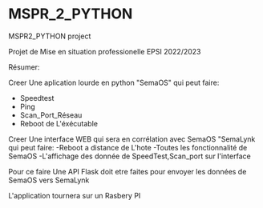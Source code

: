 # MSPR_2_PYTHON
MSPR2_PYTHON project

Projet de Mise en situation professionelle EPSI 2022/2023

Résumer:

Creer Une aplication lourde en python "SemaOS" qui peut faire:
- Speedtest
- Ping
- Scan_Port_Réseau
- Reboot de L'éxécutable

Creer Une interface WEB qui sera en corrélation avec SemaOS "SemaLynk qui peut faire:
-Reboot a distance de L'hote
-Toutes les fonctionnalité de SemaOS
-L'affichage des donnée de SpeedTest,Scan_port sur l'interface

Pour ce faire Une API Flask doit etre faites pour envoyer les données de SemaOS vers SemaLynk

L'application tournera sur un Rasbery PI 
